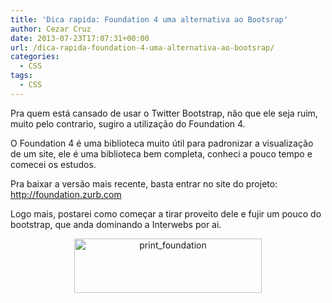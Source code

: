 ```yaml
---
title: 'Dica rapida: Foundation 4 uma alternativa ao Bootsrap'
author: Cezar Cruz
date: 2013-07-23T17:07:31+00:00
url: /dica-rapida-foundation-4-uma-alternativa-ao-bootsrap/
categories:
  - CSS
tags:
  - CSS
---
```

Pra quem está cansado de usar o Twitter Bootstrap, não que ele seja ruim, muito pelo contrario, sugiro a utilização do Foundation 4.

O Foundation 4 é uma biblioteca muito útil para padronizar a visualização de um site, ele é uma biblioteca bem completa, conheci a pouco tempo e comecei os estudos.

Pra baixar a versão mais recente, basta entrar no site do projeto: <a href="http://foundation.zurb.com" target="_blank">http://foundation.zurb.com</a>

Logo mais, postarei como começar a tirar proveito dele e fujir um pouco do bootstrap, que anda dominando a Interwebs por ai.

<p style="text-align: center;">
  <a href="http://res.cloudinary.com/cezarcruz-com-br/image/upload/v1454457588/print_foundation_hyrwk4.png"><img class="size-medium wp-image-112 aligncenter" alt="print_foundation" src="http://res.cloudinary.com/cezarcruz-com-br/image/upload/h_87,w_300/v1454457588/print_foundation_hyrwk4.png" width="300" height="87" /></a>
</p>